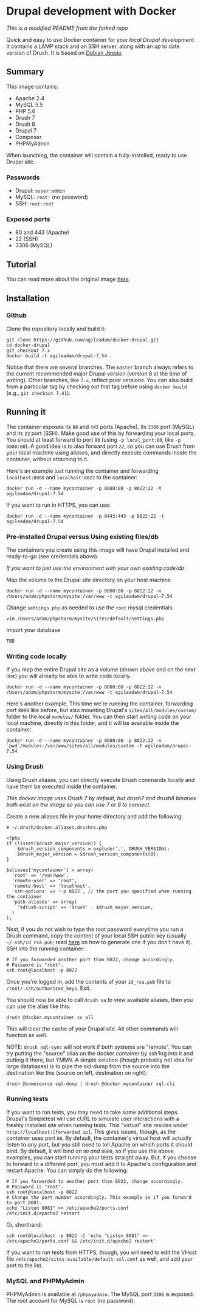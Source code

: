 Drupal development with Docker
==============================

_This is a modified README from the forked repo_

Quick and easy to use Docker container for your *local Drupal development*. It contains a LAMP stack and an SSH server, along with an up to date version of Drush. It is based on [Debian Jessie](https://wiki.debian.org/DebianJessie).

Summary
-------

This image contains:

* Apache 2.4
* MySQL 5.5
* PHP 5.6
* Drush 7
* Drush 8
* Drupal 7
* Composer
* PHPMyAdmin

When launching, the container will contain a fully-installed, ready to use Drupal site.

### Passwords

* Drupal: `suser:admin`
* MySQL: `root:` (no password)
* SSH: `root:root`

### Exposed ports

* 80 and 443 (Apache)
* 22 (SSH)
* 3306 (MySQL)

Tutorial
--------

You can read more about the original image [here](http://wadmiraal.net/lore/2015/03/27/use-docker-to-kickstart-your-drupal-development/).

Installation
------------

### Github

Clone the repository locally and build it:

	git clone https://github.com/agileadam/docker-drupal.git
	cd docker-drupal
	git checkout 7.x
	docker build -t agileadam/drupal-7.54 .

Notice that there are several branches. The `master` branch always refers to the current recommended major Drupal version (version 8 at the time of writing). Other branches, like `7.x`, reflect prior versions. You can also build from a particular tag by checking out that tag before using `docker build` (e.g., `git checkout 7.41`).


Running it
----------

The container exposes its `80` and `443` ports (Apache), its `3306` port (MySQL) and its `22` port (SSH). Make good use of this by forwarding your local ports. You should at least forward to port `80` (using `-p local_port:80`, like `-p 8080:80`). A good idea is to also forward port `22`, so you can use Drush from your local machine using aliases, and directly execute commands inside the container, without attaching to it.

Here's an example just running the container and forwarding `localhost:8080` and `localhost:8022` to the container:

	docker run -d --name mycontainer -p 8080:80 -p 8022:22 -t agileadam/drupal-7.54

If you want to run in HTTPS, you can use:

	docker run -d --name mycontainer -p 8443:443 -p 8022:22 -t agileadam/drupal-7.54

### Pre-installed Drupal versus Using existing files/db

The containers you create using this image will have Drupal installed and ready-to-go (see credentials above).

*If you want to just use the environment with your own existing code/db*:

Map the volume to the Drupal site directory on your host machine

	docker run -d --name mycontainer -p 8080:80 -p 8022:22 -v /Users/adam/phpstorm/mysite:/var/www -t agileadam/drupal-7.54

Change `settings.php` as needed to use the `root` mysql credentials:

	vim /Users/adam/phpstorm/mysite/sites/default/settings.php

Import your database

	TBD


### Writing code locally

If you map the entire Drupal site as a volume (shown above and on the next line) you will already be able to write code locally.

	docker run -d --name mycontainer -p 8080:80 -p 8022:22 -v /Users/adam/phpstorm/mysite:/var/www -t agileadam/drupal-7.54

Here's another example. This time we're running the container, forwarding port `8080` like before, but also mounting Drupal's `sites/all/modules/custom/` folder to the local `modules/` folder. You can then start writing code on your local machine, directly in this folder, and it will be available inside the container:

	docker run -d --name mycontainer -p 8080:80 -p 8022:22 -v `pwd`/modules:/var/www/sites/all/modules/custom -t agileadam/drupal-7.54

### Using Drush

Using Drush aliases, you can directly execute Drush commands locally and have them be executed inside the container.

*This docker image uses Drush 7 by default, but drush7 and drush8 binaries both exist on the image so you can use 7 or 8 to connect.*

Create a new aliases file in your home directory and add the following:

	# ~/.drush/docker.aliases.drushrc.php

	<?php
	if (!isset($drush_major_version)) {
		$drush_version_components = explode('.', DRUSH_VERSION);
		$drush_major_version = $drush_version_components[0];
	}

	$aliases['mycontainer'] = array(
	  'root' => '/var/www',
	  'remote-user' => 'root',
	  'remote-host' => 'localhost',
	  'ssh-options' => '-p 8022', // the port you specified when running the container
	  'path-aliases' => array(
	    '%drush-script' => 'drush' . $drush_major_version,
	  )
	);

Next, if you do not wish to type the root password everytime you run a Drush command, copy the content of your local SSH public key (usually `~/.ssh/id_rsa.pub`; read [here](https://help.github.com/articles/generating-ssh-keys/) on how to generate one if you don't have it). SSH into the running container:

	# If you forwarded another port than 8022, change accordingly.
	# Password is "root".
	ssh root@localhost -p 8022

Once you're logged in, add the contents of your `id_rsa.pub` file to `/root/.ssh/authorized_keys`. Exit.

You should now be able to call `drush sa` to view available aliases, then you can use the alias like this:

	drush @docker.mycontainer cc all

This will clear the cache of your Drupal site. All other commands will function as well.

NOTE: `drush sql-sync` will not work if both systems are "remote". You can try putting the "source" alias on the docker container by ssh'ing into it and putting it there, but YMMV. A simple solution (though probably not idea for large databases) is to pipe the sql-dump from the source into the destination like this (source on left, destination on right):

	drush @somesource sql-dump | drush @docker.mycontainer sql-cli

### Running tests

If you want to run tests, you may need to take some additional steps. Drupal's Simpletest will use cURL to simulate user interactions with a freshly installed site when running tests. This "virtual" site resides under `http://localhost:[forwarded ip]`. This gives issues, though, as the *container* uses port `80`. By default, the container's virtual host will actually listen to *any* port, but you still need to tell Apache on which ports it should bind. By default, it will bind on `80` *and* `8080`, so if you use the above examples, you can start running your tests straight away. But, if you choose to forward to a different port, you must add it to Apache's configuration and restart Apache. You can simply do the following:

	# If you forwarded to another port than 8022, change accordingly.
	# Password is "root".
	ssh root@localhost -p 8022
	# Change the port number accordingly. This example is if you forward to port 8081.
	echo "Listen 8081" >> /etc/apache2/ports.conf
	/etc/init.d/apache2 restart

Or, shorthand:

	ssh root@localhost -p 8022 -C 'echo "Listen 8081" >> /etc/apache2/ports.conf && /etc/init.d/apache2 restart'

If you want to run tests from HTTPS, though, you will need to edit the VHost file `/etc/apache2/sites-available/default-ssl.conf` as well, and add your port to the list.

### MySQL and PHPMyAdmin

PHPMyAdmin is available at `/phpmyadmin`. The MySQL port `3306` is exposed. The root account for MySQL is `root` (no password).
